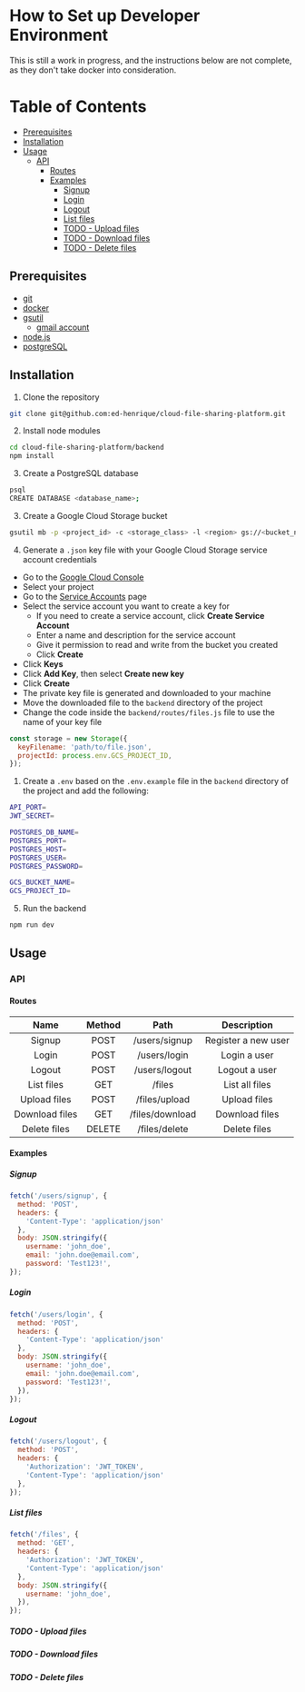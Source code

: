 # How to Set up Developer Environment <!-- omit in toc -->

This is still a work in progress, and the instructions below are not complete, as they don't take docker into consideration.

# Table of Contents <!-- omit in toc -->

- [Prerequisites](#prerequisites)
- [Installation](#installation)
- [Usage](#usage)
  - [API](#api)
    - [Routes](#routes)
    - [Examples](#examples)
      - [Signup](#signup)
      - [Login](#login)
      - [Logout](#logout)
      - [List files](#list-files)
      - [TODO - Upload files](#todo---upload-files)
      - [TODO - Download files](#todo---download-files)
      - [TODO - Delete files](#todo---delete-files)

## Prerequisites

- [git](https://git-scm.com/downloads)
- [docker](https://docs.docker.com/get-docker/)
- [gsutil](https://cloud.google.com/storage/docs/gsutil_install)
  - [gmail account](https://accounts.google.com/signup/v2/webcreateaccount?flowName=GlifWebSignIn&flowEntry=SignUp)
- [node.js](https://github.com/nvm-sh/nvm#installing-and-updating)
- [postgreSQL](https://www.postgresql.org/download/)

## Installation

1. Clone the repository

```bash
git clone git@github.com:ed-henrique/cloud-file-sharing-platform.git
```

2. Install node modules

```bash
cd cloud-file-sharing-platform/backend
npm install
```

3. Create a PostgreSQL database

```bash
psql
CREATE DATABASE <database_name>;
```

3. Create a Google Cloud Storage bucket

```bash
gsutil mb -p <project_id> -c <storage_class> -l <region> gs://<bucket_name>
```

4. Generate a `.json` key file with your Google Cloud Storage service account credentials

- Go to the [Google Cloud Console](https://console.cloud.google.com/)
- Select your project
- Go to the [Service Accounts](https://console.cloud.google.com/iam-admin/serviceaccounts) page
- Select the service account you want to create a key for
  - If you need to create a service account, click **Create Service Account**
  - Enter a name and description for the service account
  - Give it permission to read and write from the bucket you created
  - Click **Create**
- Click **Keys**
- Click **Add Key**, then select **Create new key**
- Click **Create**
- The private key file is generated and downloaded to your machine
- Move the downloaded file to the `backend` directory of the project
- Change the code inside the `backend/routes/files.js` file to use the name of your key file

```js
const storage = new Storage({
  keyFilename: 'path/to/file.json',
  projectId: process.env.GCS_PROJECT_ID,
});
```


1. Create a `.env` based on the `.env.example` file in the `backend` directory of the project and add the following:

```bash
API_PORT=
JWT_SECRET=

POSTGRES_DB_NAME=
POSTGRES_PORT=
POSTGRES_HOST=
POSTGRES_USER=
POSTGRES_PASSWORD=

GCS_BUCKET_NAME=
GCS_PROJECT_ID=
```
5. Run the backend

```bash
npm run dev
```

## Usage

### API

#### Routes

|      Name      | Method |      Path       |     Description     |
| :------------: | :----: | :-------------: | :-----------------: |
|     Signup     |  POST  |  /users/signup  | Register a new user |
|     Login      |  POST  |  /users/login   |    Login a user     |
|     Logout     |  POST  |  /users/logout  |    Logout a user    |
|   List files   |  GET   |     /files      |   List all files    |
|  Upload files  |  POST  |  /files/upload  |    Upload files     |
| Download files |  GET   | /files/download |   Download files    |
|  Delete files  | DELETE |  /files/delete  |    Delete files     |

#### Examples

##### Signup

```js
fetch('/users/signup', {
  method: 'POST',
  headers: {
    'Content-Type': 'application/json'
  },
  body: JSON.stringify({
    username: 'john_doe',
    email: 'john.doe@email.com',
    password: 'Test123!',
});
```

##### Login

```js
fetch('/users/login', {
  method: 'POST',
  headers: {
    'Content-Type': 'application/json'
  },
  body: JSON.stringify({
    username: 'john_doe',
    email: 'john.doe@email.com',
    password: 'Test123!',
  }),
});
```

##### Logout

```js
fetch('/users/logout', {
  method: 'POST',
  headers: {
    'Authorization': 'JWT_TOKEN',
    'Content-Type': 'application/json'
  },
});
```

##### List files

```js
fetch('/files', {
  method: 'GET',
  headers: {
    'Authorization': 'JWT_TOKEN',
    'Content-Type': 'application/json'
  },
  body: JSON.stringify({
    username: 'john_doe',
  }),
});
```

##### TODO - Upload files

##### TODO - Download files

##### TODO - Delete files
